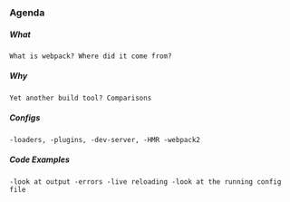 ### Agenda
##### What
    What is webpack? Where did it come from?
##### Why
    Yet another build tool? Comparisons
##### Configs
    -loaders, -plugins, -dev-server, -HMR -webpack2
##### Code Examples
    -look at output -errors -live reloading -look at the running config file
